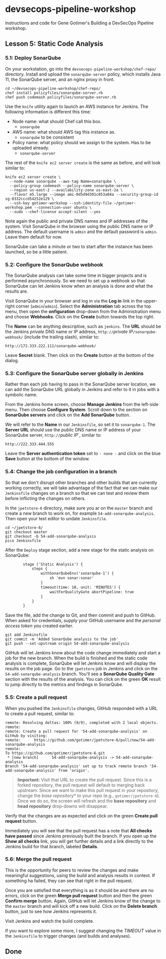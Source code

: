 # devsecops-pipeline-workshop

Instructions and code for Gene Gotimer's Building a DevSecOps Pipeline workshop.

## Lesson 5: Static Code Analysis

### 5.1: Deploy SonarQube

On your workstation, go into the `devsecops-pipeline-workshop/chef-repo/` directory. Install and upload the `sonarqube-server` policy, which installs Java 11, the SonarQube server, and an nginx proxy in front.

```shell
cd ~/devsecops-pipeline-workshop/chef-repo/
chef install policyfiles/sonarqube-server.rb
chef push codemash policyfiles/sonarqube-server.rb
```

Use the `knife` utility again to launch an AWS instance for Jenkins. The following information is different this time:

* Node name: what should Chef call this box.
  * `sonarqube`
* AWS name: what should AWS tag this instance as.
  * `sonarqube` to be consistent
* Policy name: what policy should we assign to the system. Has to be uploaded already.
  * `sonarqube-server`

The rest of the `knife ec2 server create` is the same as before, and will look similar to:

```shell
knife ec2 server create \
  --node-name sonarqube --aws-tag Name=sonarqube \
  --policy-group codemash --policy-name sonarqube-server \
  --region us-east-2 --availability-zone us-east-2a \
  --flavor m5.large --image ami-0d5d9d301c853a04a --security-group-id sg-0332cccd54252e129 \
  --ssh-key gotimer-workshop --ssh-identity-file ~/gotimer-workshop.pem --connection-user ubuntu \
  --sudo --chef-license accept-silent --yes
```

Note again the public and private DNS names and IP addresses of the system. Visit SonarQube in the browser using the public DNS name or IP address. The default username is `admin` and the default password is `admin`. Leave them default for now.

SonarQube can take a minute or two to start after the instance has been launched, so be a little patient.

### 5.2: Configure the SonarQube webhook

The SonarQube analysis can take some time in bigger projects and is performed asynchronously. So we need to set up a webhook so that SonarQube can let Jenkins know when an analysis is done and what the results are.

Visit SonarQube in your browser and log in via the **Log in** link in the upper-right corner (`admin`/`admin`). Select the **Administration** tab across the top menu, then open the **onfiguration** drop-down from the Administration menu and choose **Webhooks**. Click on the **Create** button towards the top right.

The **Name** can be anything descriptive, such as `jenkins`. The **URL** should be the Jenkins *private* DNS name or IP address, `http://`*private IP*`/sonarqube-webhook/` (include the trailing slash), similar to:

```plaintext
http://172.333.222.111/sonarqube-webhook/
```

Leave **Secret** blank. Then click on the **Create** button at the bottom of the dialog.

### 5.3: Configure the SonarQube server globally in Jenkins

Rather than each job having to pass in the SonarQube server location, we can add the SonarQube URL globally in Jenkins and refer to it in jobs with a symbolic name.

From the Jenkins home screen, choose **Manage Jenkins** from the left-side menu. Then choose **Configure System**. Scroll down to the section on **SonarQube servers** and click on the **Add SonarQube** button.

We will refer to the **Name** in our `Jenkinsfile`, so set it to `sonarqube-1`. The **Server URL** should use the *public* DNS name or IP address of your SonarQube server, `http://`*public IP*`, similar to:

```plaintext
http://222.333.444.555
```

Leave the **Server authentication token** set to `- none -` and click on the blue **Save** button at the bottom of the window.

### 5.4: Change the job configuration in a branch

So that we don't disrupt other branches and other builds that are currently working correctly, we will take advantage of the fact that we can make our `Jenkinsfile` changes on a branch so that we can test and review them before inflicting the changes on others.

In the `jpetstore-6` directory, make sure you ar on the `master` branch and create a new branch to work on, for example `54-add-sonarqube-analysis`. Then open your text editor to undate `Jenkinsfile`.

```shell
cd ~/jpetstore-6/
git checkout master
git checkout -b 54-add-sonarqube-analysis
pico Jenkinsfile
```

After the `Deploy` stage section, add a new stage for the static analysis on SonarQube:

```xml
        stage ('Static Analysis') {
            steps {
                withSonarQubeEnv('sonarqube-1') {
                    sh 'mvn sonar:sonar'
                }
                timeout(time: 10, unit: 'MINUTES') {
                    waitForQualityGate abortPipeline: true
                }
            }
        }
```

Save the file, add the change to Git, and then commit and push to GitHub. When asked for credentials, supply your GitHub username and the *personal access token* you created earlier.

```shell
git add Jenkinsfile
git commit -m 'Added SonarQube analysis to the job'
git push --set-upstream origin 54-add-sonarqube-analysis
```

GitHub will let Jenkins know about the code change immediately and start a job for the new branch. When the build is finished and the static code analysis is complete, SonarQube will let Jenkins know and will display the results on the job page. Go to the `jpetstore` job in Jenkins and click on the `54-add-sonarqube-analysis` branch. You'll see a **SonarQube Quality Gate** section with the results of the analysis. You can click on the green **OK** result to jump directly to the metrics and findings in SonarQube.

### 5.5: Create a pull request

When you pushed the `Jenkinsfile` changes, GitHub responded with a URL to create a pull request, similar to:

```plaintext
remote: Resolving deltas: 100% (9/9), completed with 2 local objects.
remote:
remote: Create a pull request for '54-add-sonarqube-analysis' on GitHub by visiting:
remote:      https://github.com/gotimer/jpetstore-6/pull/new/54-add-sonarqube-analysis
remote:
To https://github.com/gotimer/jpetstore-6.git
 * [new branch]      54-add-sonarqube-analysis -> 54-add-sonarqube-analysis
Branch '54-add-sonarqube-analysis' set up to track remote branch '54-add-sonarqube-analysis' from 'origin'.
```

> **Important:** Visit that URL to create the pull request. Since this is a forked repository, the pull request will default to merging back upstream. Since we want to make this pull request in your repository, change the *base repository** to your repo (e.g., `gotimer/jpetstore-6`). Once we do so, the screen will refresh and the **base repository** and **head repository** drop-downs will disappear.

Verify that the changes are as expected and click on the green **Create pull request** button.

Immediately you will see that the pull request has a note that **All checks have passed** since Jenkins previously built the branch. If you open up the **Show all checks** link, you will get further details and a link directly to the Jenkins build for that branch, labeled **Details**.

### 5.6: Merge the pull request

This is the opportunity for peers to review the changes and make meaningful suggestions, using the build and analysis results in context. If something ha failed, they can see that right in the pull request.

Once you are satisfied that everything is as it should be and there are no errors, click on the green **Merge pull request** button and then the green **Confirm merge** button. Again, GitHub will let Jenkins know of the change to the `master` branch and will kick off a new build. Click on the **Delete branch** button, just to see how Jenkins represents it.

Visit Jenkins and watch the build complete.

If you want to explore some more, I suggest changing the *TIMEOUT* value in the `Jenkinsfile` to trigger changes (and builds and analyses).

## Done

